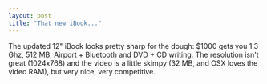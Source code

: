 ```yaml
---
layout: post
title: "That new iBook..."
---
```




The updated 12" iBook looks pretty sharp for the dough: $1000 gets you 1.3 Ghz, 512 MB, Airport + Bluetooth and DVD + CD writing. The resolution isn't great (1024x768) and the video is a little skimpy (32 MB, and OSX loves the video RAM), but very nice, very competitive.


